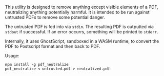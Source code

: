 This utility is designed to remove anything except visible elements of a PDF, neutralizing anything potentially harmful.
It is intended to be run against untrusted PDFs to remove some potential danger.

The untrusted PDF is fed into via `stdin`. 
The resulting PDF is outputted via `stdout` if successful.
If an error occurrs, something will be printed to `stderr`.

Internally, it uses GhostScript, sandboxed in a WASM runtime, to convert the PDF to Postscript format and then back to PDF.

Usage:
```
npm install -g pdf_neutralize
pdf_neutralize < untrusted.pdf > neutralized.pdf

```